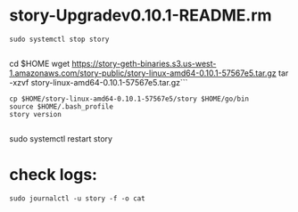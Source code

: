 # story-Upgradev0.10.1-README.rm

```
sudo systemctl stop story


```
cd $HOME wget
https://story-geth-binaries.s3.us-west-1.amazonaws.com/story-public/story-linux-amd64-0.10.1-57567e5.tar.gz
tar -xzvf story-linux-amd64-0.10.1-57567e5.tar.gz```


```
cp $HOME/story-linux-amd64-0.10.1-57567e5/story $HOME/go/bin
source $HOME/.bash_profile
story version


```
sudo systemctl restart story

# check logs:

```
sudo journalctl -u story -f -o cat


